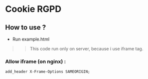 # Cookie RGPD


## How to use ?

- Run example.html

>> This code run only on server, because i use iframe tag.

### Allow iframe (on nginx) :

```
add_header X-Frame-Options SAMEORIGIN;
```
